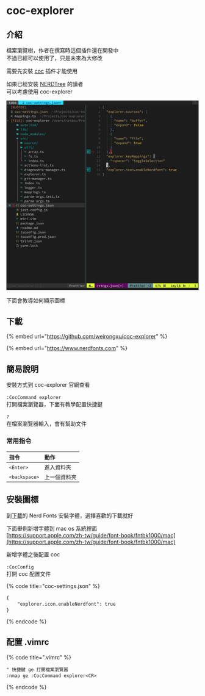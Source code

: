 # coc-explorer

## 介紹

檔案瀏覽樹，作者在撰寫時這個插件還在開發中  
不過已經可以使用了，只是未來為大修改

需要先安裝 [coc](../dai-ma/coc/) 插件才能使用

如果已經安裝 [NERDTree](nerdtree.md) 的讀者  
可以考慮使用 coc-explorer

![coc-explorer](../../../.gitbook/assets/64966850-1e9f5100-d8d2-11e9-9490-438c6d1cf378.png)

下面會教導如何顯示圖標

## 下載

{% embed url="https://github.com/weirongxu/coc-explorer" %}

{% embed url="https://www.nerdfonts.com" %}

## 簡易說明

安裝方式到 coc-explorer 官網查看

`:CocCommand explorer`  
打開檔案瀏覽器，下面有教學配置快捷鍵

`?`  
在檔案瀏覽器輸入，會有幫助文件

### 常用指令

| 指令 | 動作 |
| :--- | :--- |
| `<Enter>` | 進入資料夾 |
| `<backspace>` | 上一個資料夾 |

## 安裝圖標

到[下載](coc-explorer.md#xia-zai)的 Nerd Fonts 安裝字體，選擇喜歡的下載就好

下面舉例新增字體到 mac os 系統裡面  
[https://support.apple.com/zh-tw/guide/font-book/fntbk1000/mac](https://support.apple.com/zh-tw/guide/font-book/fntbk1000/mac)

新增字體之後配置 coc

`:CocConfig`  
打開 coc 配置文件

{% code title="coc-settings.json" %}
```text
{
    "explorer.icon.enableNerdfont": true
}
```
{% endcode %}

## 配置 .vimrc

{% code title=".vimrc" %}
```text
" 快捷鍵 ge 打開檔案瀏覽器
:nmap ge :CocCommand explorer<CR>
```
{% endcode %}

